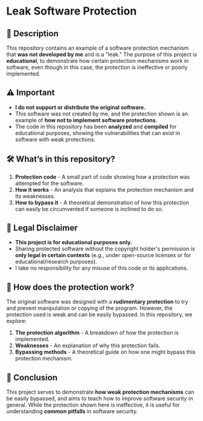
# Leak Software Protection 

## 📝 Description

This repository contains an example of a software protection mechanism that **was not developed by me** and is a "leak." The purpose of this project is **educational**, to demonstrate how certain protection mechanisms work in software, even though in this case, the protection is ineffective or poorly implemented.

## ⚠️ Important

- **I do not support or distribute the original software.**
- This software was not created by me, and the protection shown is an example of **how not to implement software protections**.
- The code in this repository has been **analyzed** and **compiled** for educational purposes, showing the vulnerabilities that can exist in software with weak protections.

## 🛠 What’s in this repository?

1. **Protection code** - A small part of code showing how a protection was attempted for the software.
2. **How it works** - An analysis that explains the protection mechanism and its weaknesses.
3. **How to bypass it** - A theoretical demonstration of how this protection can easily be circumvented if someone is inclined to do so.

## 🚨 Legal Disclaimer

- **This project is for educational purposes only.**
- Sharing protected software without the copyright holder's permission is **only legal in certain contexts** (e.g., under open-source licenses or for educational/research purposes).
- I take no responsibility for any misuse of this code or its applications.

## 📄 How does the protection work?

The original software was designed with a **rudimentary protection** to try and prevent manipulation or copying of the program. However, the protection used is weak and can be easily bypassed. In this repository, we explore:

1. **The protection algorithm** - A breakdown of how the protection is implemented.
2. **Weaknesses** - An explanation of why this protection fails.
3. **Bypassing methods** - A theoretical guide on how one might bypass this protection mechanism.

## 💬 Conclusion

This project serves to demonstrate **how weak protection mechanisms** can be easily bypassed, and aims to teach how to improve software security in general. While the protection shown here is ineffective, it is useful for understanding **common pitfalls** in software security.
